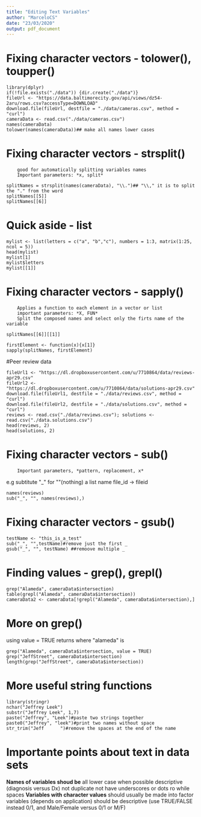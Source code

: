 ```yaml
---
title: "Editing Text Variables"
author: "MarceloCS"
date: "23/03/2020"
output: pdf_document
---
```

# Fixing character vectors - tolower(), toupper()
```{r}
library(dplyr)
if(!file.exists("./data")) {dir.create("./data")}
fileUrl <- "https://data.baltimorecity.gov/api/views/dz54-2aru/rows.csv?accessType=DOWNLOAD"
download.file(fileUrl, destfile = "./data/cameras.csv", method = "curl")
cameraData <- read.csv("./data/cameras.csv")
names(cameraData)
tolower(names(cameraData))## make all names lower cases

```

# Fixing character vectors - strsplit()
        good for automatically splitting variables names
        Important parameters: *x, split*
```{r}
splitNames = strsplit(names(cameraData), "\\.")## "\\," it is to split the "." from the word
splitNames[[5]]
splitNames[[6]]
```

# Quick aside - list
```{r}
mylist <- list(letters = c("a", "b","c"), numbers = 1:3, matrix(1:25, ncol = 5))
head(mylist)
mylist[1]
mylist$letters
mylist[[1]]

```

# Fixing character vectors - sapply()
        Applies a function to each element in a vector or list
        important parameters: *X, FUN*
        Split the composed names and select only the firts name of the variable
        
```{r}
splitNames[[6]][[1]]

firstElement <- function(x){x[1]}
sapply(splitNames, firstElement)
```

#Peer review data
```{r}
fileUrl1 <- "https://dl.dropboxusercontent.com/u/7710864/data/reviews-apr29.csv"
fileUrl2 <- "https://dl.dropboxusercontent.com/u/7710864/data/solutions-apr29.csv"
download.file(fileUrl1, destfile = "./data/reviews.csv", method = "curl")
download.file(fileUrl2, destfile = "./data/solutions.csv", method = "curl")
reviews <- read.csv("./data/reviews.csv"); solutions <- read.csv("./data.solutions.csv")
head(reviews, 2)
head(solutions, 2)
```

# Fixing character vectors - sub()
        Important parameters, *pattern, replacement, x*
e.g subtitute "_" for ""(nothing) a list name file_id -> fileid
```{r}
names(reviews)
sub("_", "", names(reviews),)
```

# Fixing character vectors - gsub()
```{r}
testName <- "this_is_a_test"
sub("_", "",testName)#remove just the first _
gsub("_", "", testName) ##remoove multiple _

```

# Finding values - grep(), grepl()
```{r}
grep("Alameda", cameraData$intersection)
table(grepl("Alameda", cameraData$intersection))
cameraData2 <- cameraData[!grepl("Alameda", cameraData$intersection),]
```

# More on grep()
using value = TRUE returns where "alameda" is
```{r}
grep("Alameda", cameraData$intersection, value = TRUE)
grep("JeffStreet", cameraData$intersection)
length(grep("JeffStreet", cameraData$intersection))
```

# More useful string functions
```{r}
library(stringr)
nchar("Jeffrey Leek")
substr("Jeffrey Leek", 1,7)
paste("Jeffrey", "Leek")#paste two strings together
paste0("Jeffrey", "leek")#print two names without space
str_trim("Jeff      ")#remove the spaces at the end of the name

```

# Importante points about text in data sets
**Names of variables shoud be**
        all lower case when possible
        descriptive (diagnosis versus Dx)
        not duplicate
        not have underscores or dots ro while spaces
**Variables with character values**
        should usually be made into factor variables (depends on application)
        should be descriptive (use TRUE/FALSE instead 0/1, and Male/Female versus 0/1 or M/F)
        